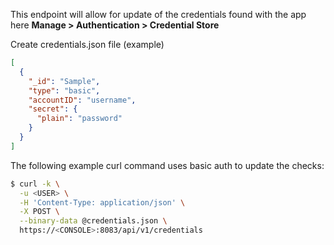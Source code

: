 This endpoint will allow for update of the credentials found with the app here **Manage > Authentication > Credential Store**

Create credentials.json file (example)

```json
[
  {
    "_id": "Sample",
    "type": "basic",
    "accountID": "username",
    "secret": {
      "plain": "password"
    }
  }
]
```

The following example curl command uses basic auth to update the checks:

```bash
$ curl -k \
  -u <USER> \
  -H 'Content-Type: application/json' \
  -X POST \
  --binary-data @credentials.json \
  https://<CONSOLE>:8083/api/v1/credentials
```
